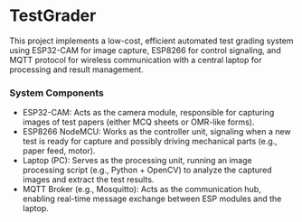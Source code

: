 # TestGrader
This project implements a low-cost, efficient automated test grading system using ESP32-CAM for image capture, ESP8266 for control signaling, and MQTT protocol for wireless communication with a central laptop for processing and result management.

### System Components
- ESP32-CAM: Acts as the camera module, responsible for capturing images of test papers (either MCQ sheets or OMR-like forms).
- ESP8266 NodeMCU: Works as the controller unit, signaling when a new test is ready for capture and possibly driving mechanical parts (e.g., paper feed, motor).
- Laptop (PC): Serves as the processing unit, running an image processing script (e.g., Python + OpenCV) to analyze the captured images and extract the test results.
- MQTT Broker (e.g., Mosquitto): Acts as the communication hub, enabling real-time message exchange between ESP modules and the laptop.
